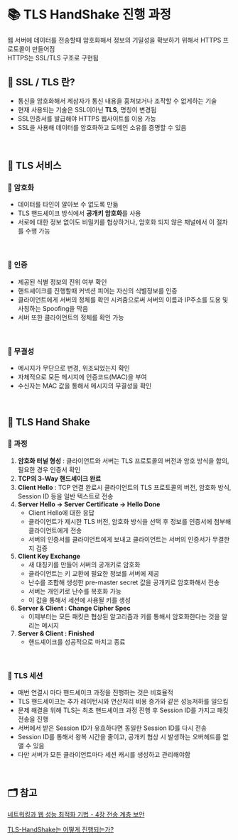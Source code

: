 # 📚 TLS HandShake 진행 과정
웹 서버에 데이터를 전송할때 암호화해서 정보의 기밀성을 확보하기 위해서 HTTPS 프로토콜이 만들어짐    
HTTPS는 SSL/TLS 구조로 구현됨


## 📖 SSL / TLS 란?
- 통신을 암호화해서 제삼자가 통신 내용을 훔쳐보거나 조작할 수 없게하는 기술
- 현재 사용되는 기술은 SSL이아닌 **TLS**, 명칭이 변경됨
- SSL인증서를 발급해야 HTTPS 웹사이트를 이용 가능
- SSL을 사용해 데이터를 암호화하고 도메인 소유를 증명할 수 있음

</br>

## 📖 TLS 서비스
### 📍 암호화
- 데이터를 타인이 알아보 수 없도록 만듦
- TLS 핸드셰이크 방식에서 **공개키 암호화**를 사용
- 서로에 대한 정보 없이도 비밀키를 협상하거나, 암호화 되지 않은 채널에서 이 절차를 수행 가능

</br> 

### 📍 인증
- 제공된 식별 정보의 진위 여부 확인
- 핸드셰이크를 진행할때 커넥션 피어는 자신의 식별정보를 인증
- 클라이언트에게 서버의 정체를 확인 시켜줌으로써 서버의 이름과 IP주소를 도용 및 사칭하는 Spoofing을 막음
- 서버 또한 클라이언트의 정체를 확인 가능

</br> 

### 📍 무결성
- 메시지가 무단으로 변경, 위조되었는지 확인
- 자체적으로 모든 메시지에 인증코드(MAC)을 부여
- 수신자는 MAC 값을 통해서 메시지의 무결성을 확인

</br> 


## 📖 TLS Hand Shake
### 📍 과정
1. **암호화 터널 형성** : 클라이언트와 서버는 TLS 프로토콜의 버전과 암호 방식을 합의, 필요한 경우 인증서 확인
2. **TCP의 3-Way 핸드셰이크 완료**
3. **Client Hello** : TCP 연결 완료시 클라이언트의 TLS 프로토콜의 버전, 암호화 방식, Session ID 등을 일반 텍스트로 전송
4. **Server Hello -> Server Certificate -> Hello Done**
    - Client Hello에 대한 응답
    - 클라이언트가 제시한 TLS 버전, 암호화 방식을 선택 후 정보를 인증서에 첨부해 클라이언트에게 전송
    - 서버의 인증서를 클라이언트에게 보내고 클라이언트는 서버의 인증서가 무결한지 검증
5. **Client Key Exchange**
    - 새 대칭키를 만들어 서버의 공개키로 암호화
    - 클라이언트는 키 교환에 필요한 정보를 서버에 제공
    - 난수를 조합해 생성한 pre-master secret 값을 공개키로 암호화해서 전송
    - 서버는 개인키로 난수를 복호화 가능
    - 이 값을 통해서 세션에 사용될 키를 생성
6. **Server & Client : Change Cipher Spec**
    - 이제부터는 모든 패킷은 협상된 알고리즘과 키를 통해서 암호화한다는 것을 알리는 메시지
7. **Server & Client : Finished**
    - 핸드셰이크를 성공적으로 마치고 종료

</br>

### 📍 TLS 세션
- 매번 연결시 마다 핸드셰이크 과정을 진행하는 것은 비효율적
- TLS 핸드셰이크는 추가 레이턴시와 연산처리 비용 증가와 같은 성능저하를 일으킴
- 문제 해결을 위해 TLS는 최초 핸드셰이크 과정 진행 후 Session ID를 가지고 패킷 전송을 진행
- 서버에서 받은 Session ID가 유효하다면 동일한 Session ID를 다시 전송
- Session ID를 통해서 왕복 시간을 줄이고, 공개키 협상 시 발생하는 오버헤드를 없앨 수 있음
- 다만 서버가 모든 클라이언트마다 세션 캐시를 생성하고 관리해야함


</br>

## 🗂️ 참고
[네트워킹과 웹 성능 최적화 기법 - 4장 전송 계층 보안](https://www.yes24.com/Product/Goods/22884121)

[TLS-HandShake는 어떻게 진행되는가?](https://sunrise-min.tistory.com/entry/TLS-Handshake%EB%8A%94-%EC%96%B4%EB%96%BB%EA%B2%8C-%EC%A7%84%ED%96%89%EB%90%98%EB%8A%94%EA%B0%80)